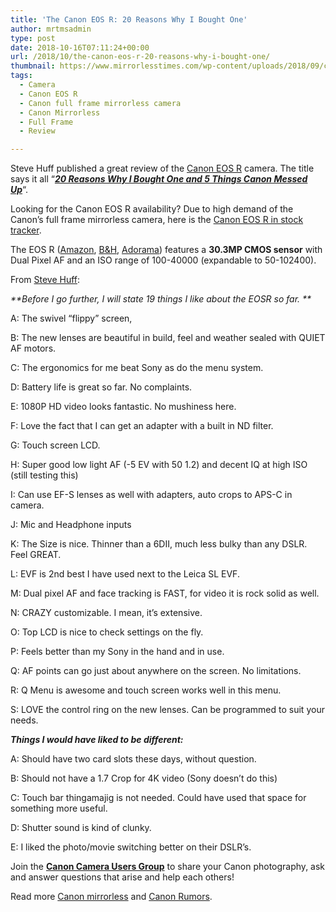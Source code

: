```yaml
---
title: 'The Canon EOS R: 20 Reasons Why I Bought One'
author: mrtmsadmin
type: post
date: 2018-10-16T07:11:24+00:00
url: /2018/10/the-canon-eos-r-20-reasons-why-i-bought-one/
thumbnail: https://www.mirrorlesstimes.com/wp-content/uploads/2018/09/canon-eos-r-front.jpg
tags:
  - Camera
  - Canon EOS R
  - Canon full frame mirrorless camera
  - Canon Mirrorless
  - Full Frame
  - Review

---
```

Steve Huff published a great review of the <a href="https://www.mirrorlesstimes.com/tag/canon-eos-r/" target="_blank" rel="noopener">Canon EOS R</a> camera. The title says it all “_<span style="text-decoration: underline;"><strong>20 Reasons Why I Bought One and 5 Things <a href="https://www.mirrorlesstimes.com/category/canon/" target="_blank" rel="noopener">Canon</a> Messed Up</strong></span>_&#8220;.

Looking for the Canon EOS R availability? Due to high demand of the Canon’s full frame mirrorless camera, here is the [Canon EOS R in stock tracker][1].

The EOS R (<a class="ext-link" title="" href="https://www.amazon.com/Canon-Cameras-Digital-Camera-3075C002/dp/B07H484HLT/?tag=daicamnew-20" target="_blank" rel="noopener external noreferrer nofollow" data-wpel-link="external" data-amzn-asin="B07H484HLT">Amazon</a>, <a class="ext-link" title="" href="https://www.bhphotovideo.com/c/product/1433710-REG/canon_eos_r_mirrorless_digital.html/BI/20175/KBID/14249/" target="_blank" rel="noopener external noreferrer nofollow" data-wpel-link="external">B&H</a>, <a class="ext-link broken_link" title="" href="https://adorama.evyy.net/c/63923/51926/1036?u=https://www.adorama.com/car.html" target="_blank" rel="noopener external noreferrer nofollow">Adorama</a>) features a **30.3MP CMOS sensor** with Dual Pixel AF and an ISO range of 100-40000 (expandable to 50-102400).<!--more-->



From <a class="ext-link" title="" href="http://www.stevehuffphoto.com/2018/10/13/canon-eos-r-is-here-nineteen-things-i-like-five-i-dont/" target="_blank" rel="noopener external nofollow">Steve Huff</a>:

_**Before I go further, I will state 19 things I like about the EOSR so far. **_

A: The swivel “flippy” screen,

B: The new lenses are beautiful in build, feel and weather sealed with QUIET AF motors.

C: The ergonomics for me beat Sony as do the menu system.

D: Battery life is great so far. No complaints.

E: 1080P HD video looks fantastic. No mushiness here.

F: Love the fact that I can get an adapter with a built in ND filter.

G: Touch screen LCD.

H: Super good low light AF (-5 EV with 50 1.2) and decent IQ at high ISO (still testing this)

I: Can use EF-S lenses as well with adapters, auto crops to APS-C in camera.

J: Mic and Headphone inputs

K: The Size is nice. Thinner than a 6DII, much less bulky than any DSLR. Feel GREAT.

L: EVF is 2nd best I have used next to the Leica SL EVF.

M: Dual pixel AF and face tracking is FAST, for video it is rock solid as well.

N: CRAZY customizable. I mean, it’s extensive.

O: Top LCD is nice to check settings on the fly.

P: Feels better than my Sony in the hand and in use.

Q: AF points can go just about anywhere on the screen. No limitations.

R: Q Menu is awesome and touch screen works well in this menu.

S: LOVE the control ring on the new lenses. Can be programmed to suit your needs.

_**Things I would have liked to be different:**_

A: Should have two card slots these days, without question.

B: Should not have a 1.7 Crop for 4K video (Sony doesn’t do this)

C: Touch bar thingamajig is not needed. Could have used that space for something more useful.

D: Shutter sound is kind of clunky.

E: I liked the photo/movie switching better on their DSLR’s.

Join the <a class="ext-link" title="" href="https://www.facebook.com/groups/185572945112087/" target="_blank" rel="external nofollow noopener"><strong>Canon Camera Users Group</strong></a> to share your Canon photography, ask and answer questions that arise and help each others!

Read more [Canon mirrorless][2] and <a href="https://www.dailycameranews.com/tag/canon-rumors/" target="_blank" rel="noopener">Canon Rumors</a>.

 [1]: https://www.dailycameranews.com/2018/09/canon-eos-r-in-stock-availability-tracker/
 [2]: https://www.mirrorlesstimes.com/tag/canon-mirrorless/